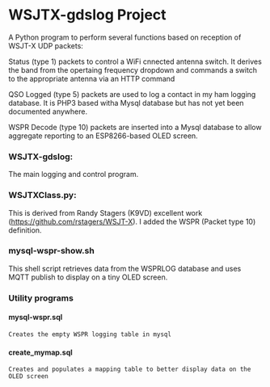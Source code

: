 # WSJTX-gdslog Project
A Python program to perform several functions based on reception of WSJT-X UDP packets:

   Status (type 1) packets to control a WiFi cnnected antenna switch.  It derives the band from the opertaing frequency dropdown and commands a switch to the appropriate antenna via an HTTP command
   
   QSO Logged (type 5) packets are used to log a contact in my ham logging database.  It is PHP3 based witha Mysql database but has not yet been documented anywhere. 
   
   WSPR Decode (type 10) packets are inserted into a Mysql database to allow aggregate reporting to an ESP8266-based OLED screen. 

### WSJTX-gdslog:
   The main logging and control program.
   
### WSJTXClass.py:
   This is derived from Randy Stagers (K9VD) excellent work (https://github.com/rstagers/WSJT-X).  I added the WSPR (Packet type 10) definition.

### mysql-wspr-show.sh
   This shell script retrieves data from the WSPRLOG database and uses MQTT publish to display on a tiny OLED screen.

### Utility programs
#### mysql-wspr.sql
    Creates the empty WSPR logging table in mysql
#### create_mymap.sql
    Creates and populates a mapping table to better display data on the OLED screen
####     
